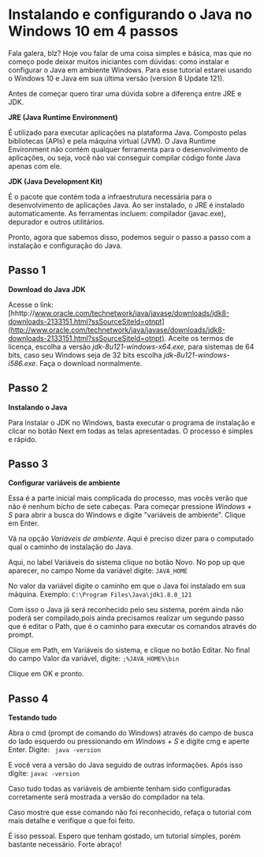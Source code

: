 # Instalando e configurando o Java no Windows 10 em 4 passos

Fala galera, blz? Hoje vou falar de uma coisa simples e básica, mas que no começo pode deixar muitos iniciantes com dúvidas: como instalar e configurar o Java em ambiente Windows. Para esse tutorial estarei usando o Windows 10 e Java em sua última versão (version 8 Update 121).

Antes de começar quero tirar uma dúvida sobre a diferença entre JRE e JDK.

**JRE (Java Runtime Environment)**

É utilizado para executar aplicações na plataforma Java. Composto pelas bibliotecas (APIs) e pela máquina virtual (JVM). O Java Runtime Environment não contém qualquer ferramenta para o desenvolvimento de aplicações, ou seja, você não vai conseguir compilar código fonte Java apenas com ele.

**JDK (Java Development Kit)**

É o pacote que contém toda a infraestrutura necessária para o desenvolvimento de aplicações Java. Ao ser instalado, o JRE é instalado automaticamente. As ferramentas incluem: compilador (javac.exe), depurador e outros utilitários.

Pronto, agora que sabemos disso, podemos seguir o passo a passo com a instalação e configuração do Java.

## Passo 1

**Download do Java JDK**

Acesse o link: [hhttp://www.oracle.com/technetwork/java/javase/downloads/jdk8-downloads-2133151.html?ssSourceSiteId=otnpt](http://www.oracle.com/technetwork/java/javase/downloads/jdk8-downloads-2133151.html?ssSourceSiteId=otnpt).
Aceite os termos de licença, escolha a versão *jdk-8u121-windows-x64.exe*, para sistemas de 64 bits, caso seu Windows seja de 32 bits escolha *jdk-8u121-windows-i586.exe*. Faça o download normalmente.

## Passo 2

**Instalando o Java**

Para instalar o JDK no Windows, basta executar o programa de instalação e clicar no botão Next em todas as telas apresentadas. O processo é simples e rápido.

## Passo 3

**Configurar variáveis de ambiente**

Essa é a parte inicial mais complicada do processo, mas vocês verão que não é nenhum bicho de sete cabeças. Para começar pressione _Windows + S_ para abrir a busca do Windows e digite "variáveis de ambiente". Clique em Enter.

Vá na opção *Variáveis de ambiente*. Aqui é preciso dizer para o computado qual o caminho de instalação do Java.

Aqui, no label Variáveis do sistema clique no botão Novo. No pop up que aparecer, no campo Nome da variável digite:
```JAVA_HOME```

No valor da variável digite o caminho em que o Java foi instalado em sua máquina. Exemplo:
```C:\Program Files\Java\jdk1.8.0_121```

Com isso o Java já será reconhecido pelo seu sistema, porém ainda não poderá ser compilado,pois ainda precisamos realizar um segundo passo que é editar o Path, que é o caminho para executar os comandos através do prompt.

Clique em Path, em Variáveis do sistema, e clique no botão Editar. No final do campo Valor da variável, digite:
```;%JAVA_HOME%\bin```

Clique em OK e pronto.  

## Passo 4

**Testando tudo**

Abra o cmd (prompt de comando do Windows) através do campo de busca do lado esquerdo ou pressionando em _Windows + S_ e digite cmg e aperte Enter.
Digite:
``` java -version```

E você vera a versão do Java seguido de outras informações.
Após isso digite:
```javac -version```

Caso tudo todas as variáveis de ambiente tenham sido configuradas corretamente será mostrada a versão do compilador na tela.

Caso mostre que esse comando não foi reconhecido, refaça o tutorial com mais detalhe e verifique o que foi feito.

É isso pessoal. Espero que tenham gostado, um tutorial simples, porém bastante necessário. Forte abraço!
